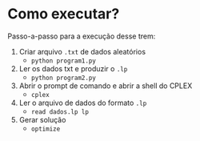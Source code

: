 # Como executar?

Passo-a-passo para a execução desse trem:

1. Criar arquivo `.txt` de dados aleatórios
    * `python program1.py`
1. Ler os dados txt e produzir o `.lp`
    * `python program2.py`
1. Abrir o prompt de comando e abrir a shell do CPLEX
    * `cplex`
1. Ler o arquivo de dados do formato `.lp`
    * `read dados.lp lp`
1. Gerar solução
    * `optimize`